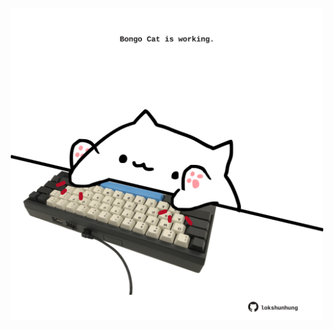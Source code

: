 <!-- built at 15/04/2024, 09:00:44 UTC -->
<p align="center">
  <img width="500" height="500" src="./ReadmeImage.svg">
</p>
